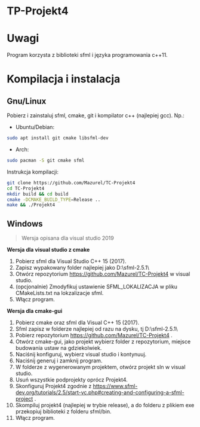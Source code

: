 # TP-Projekt4

# Uwagi

Program korzysta z biblioteki sfml i języka programowania c++11.

# Kompilacja i instalacja

## Gnu/Linux

Pobierz i zainstaluj sfml, cmake, git i kompilator c++ (najlepiej gcc).
Np.:
- Ubuntu/Debian:
```bash
sudo apt install git cmake libsfml-dev
```
- Arch:
```bash
sudo pacman -S git cmake sfml
```

Instrukcja kompilacji:

```bash
git clone https://github.com/Mazurel/TC-Projekt4
cd TC-Projekt4
mkdir build && cd build
cmake -DCMAKE_BUILD_TYPE=Release ..
make && ./Projekt4
```

## Windows

> Wersja opisana dla visual studio 2019

**Wersja dla visual studio z cmake**
1. Pobierz sfml dla Visual Studio C++ 15 (2017).
2. Zapisz wypakowany folder najlepiej jako D:\sfml-2.5.1\
3. Otwórz repozytorium https://github.com/Mazurel/TC-Projekt4 w visual studio.
4. (opcjonalnie) Zmodyfikuj ustawienie SFML_LOKALIZACJA w pliku CMakeLists.txt na lokzalizacje sfml.
5. Włącz program.

**Wersja dla cmake-gui**
1. Pobierz cmake oraz sfml dla Visual C++ 15 (2017).
2. Sfml zapisz w folderze najlepiej od razu na dysku, tj D:\sfml-2.5.1\
3. Pobierz repozytorium https://github.com/Mazurel/TC-Projekt4 .
4. Otwórz cmake-gui, jako projekt wybierz folder z repozytorium, miejsce budowania ustaw na gdziekolwiek.
5. Naciśnij konfiguruj, wybierz visual studio i kontynuuj.
6. Naciśnij generuj i zamknij program.
7. W folderze z wygenerowanym projektem, otwórz projekt sln w visual studio.
8. Usuń wszystkie podprojekty oprócz Projekt4.
9. Skonfiguruj Projekt4 zgodnie z https://www.sfml-dev.org/tutorials/2.5/start-vc.php#creating-and-configuring-a-sfml-project .
10. Skompiluj projekt4 (najlepiej w trybie release), a do folderu z plikiem exe przekopiuj biblioteki z folderu sfml/bin.
11. Włącz program.


